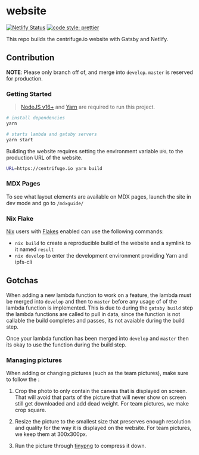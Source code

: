 # website

[![Netlify Status](https://api.netlify.com/api/v1/badges/2a6f2fd1-0d97-413a-9e1a-3468f1467542/deploy-status)](https://app.netlify.com/sites/staging-centrifuge-website/deploys) [![code style: prettier](https://img.shields.io/badge/code_style-prettier-ff69b4.svg)](https://github.com/prettier/prettier)

This repo builds the centrifuge.io website with Gatsby and Netlify.

## Contribution

**NOTE**: Please only branch off of, and merge into `develop`. `master` is reserved for production.

### Getting Started

> [NodeJS v16+](https://nodejs.org/en/) and [Yarn](https://yarnpkg.com/) are required to run this project.

```sh
# install dependencies
yarn

# starts lambda and gatsby servers
yarn start
```

Building the website requires setting the environment variable `URL` to the production URL of the website.

```sh
URL=https://centrifuge.io yarn build
```

### MDX Pages

To see what layout elements are available on MDX pages, launch the site in dev mode and go to `/mdxguide/`

### Nix Flake

[Nix](https://nix.dev/) users with [Flakes](https://nixos.wiki/wiki/Flakes#Installing_flakes) enabled can use the following commands:

- `nix build` to create a reproducible build of the website and a symlink to it named `result`
- `nix develop` to enter the development environment providing Yarn and ipfs-cli

## Gotchas

When adding a new lambda function to work on a feature, the lambda must be merged into `develop` and then to `master` before any usage of of the lambda function is implemented. This is due to during the `gatsby build` step the lambda functions are called to pull in data, since the function is not callable the build completes and passes, its not avaiable during the build step.

Once your lambda function has been merged into `develop` and `master` then its okay to use the function during the build step.

### Managing pictures

When adding or changing pictures (such as the team pictures), make sure to follow the :

1. Crop the photo to only contain the canvas that is displayed on screen. That will avoid that parts of the picture that will never show on screen still get downloaded and add dead weight. For team pictures, we make crop square.

2. Resize the picture to the smallest size that preserves enough resolution and quality for the way it is displayed on the website.
   For team pictures, we keep them at 300x300px.

3. Run the picture through [tinypng](https://tinypng.com/) to compress it down.
